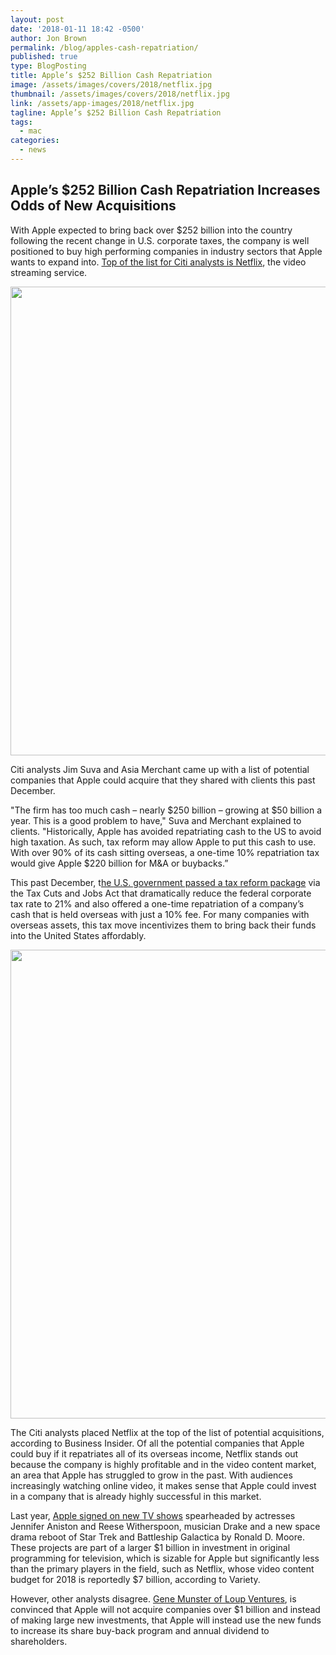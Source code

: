 ```yaml
---
layout: post
date: '2018-01-11 18:42 -0500'
author: Jon Brown
permalink: /blog/apples-cash-repatriation/
published: true
type: BlogPosting
title: Apple’s $252 Billion Cash Repatriation
image: /assets/images/covers/2018/netflix.jpg
thumbnail: /assets/images/covers/2018/netflix.jpg
link: /assets/app-images/2018/netflix.jpg
tagline: Apple’s $252 Billion Cash Repatriation
tags:
  - mac
categories:
  - news
---
```

## Apple’s $252 Billion Cash Repatriation Increases Odds of New Acquisitions

With Apple expected to bring back over $252 billion into the country following the recent change in U.S. corporate taxes, the company is well positioned to buy high performing companies in industry sectors that Apple wants to expand into. [Top of the list for Citi analysts is Netflix](https://www.businessinsider.com/apple-potential-merger-acquisition-candidates-aapl-2017-12?r=UK&IR=T), the video streaming service.

<img src="{{ site.site_cdn }}/assets/images/blog/2018/repat/apple_repatriation_1.jpg" class="img-fluid rounded m-2" width="750">

Citi analysts Jim Suva and Asia Merchant came up with a list of potential companies that Apple could acquire that they shared with clients this past December. 

"The firm has too much cash – nearly $250 billion – growing at $50 billion a year. This is a good problem to have," Suva and Merchant explained to clients. "Historically, Apple has avoided repatriating cash to the US to avoid high taxation. As such, tax reform may allow Apple to put this cash to use. With over 90% of its cash sitting overseas, a one-time 10% repatriation tax would give Apple $220 billion for M&A or buybacks.”

This past December, t[he U.S. government passed a tax reform package](https://www.congress.gov/bill/115th-congress/house-bill/1) via the Tax Cuts and Jobs Act that dramatically reduce the federal corporate tax rate to 21% and also offered a one-time repatriation of a company’s cash that is held overseas with just a 10% fee. For many companies with overseas assets, this tax move incentivizes them to bring back their funds into the United States affordably. 

<img src="{{ site.site_cdn }}/assets/images/blog/2018/repat/apple_repatriation_2.png" class="img-fluid rounded m-2" width="750">

The Citi analysts placed Netflix at the top of the list of potential acquisitions, according to Business Insider. Of all the potential companies that Apple could buy if it repatriates all of its overseas income, Netflix stands out because the company is highly profitable and in the video content market, an area that Apple has struggled to grow in the past. With audiences increasingly watching online video, it makes sense that Apple could invest in a company that is already highly successful in this market.

Last year, [Apple signed on new TV shows](https://variety.com/2017/digital/features/ted-sarandos-netflix-original-movies-shonda-rhimes-1202527321/) spearheaded by actresses Jennifer Aniston and Reese Witherspoon, musician Drake and a new space drama reboot of Star Trek and Battleship Galactica by Ronald D. Moore. These projects are part of a larger $1 billion in investment in original programming for television, which is sizable for Apple but significantly less than the primary players in the field, such as Netflix, whose video content budget for 2018 is reportedly $7 billion, according to Variety.

However, other analysts disagree. [Gene Munster of Loup Ventures](https://loupventures.com/framing-apples-cash-position-post-repatriation-no-change-to-ma-philosophy/), is convinced that Apple will not acquire companies over $1 billion and instead of making large new investments, that Apple will instead use the new funds to increase its share buy-back program and annual dividend to shareholders.
